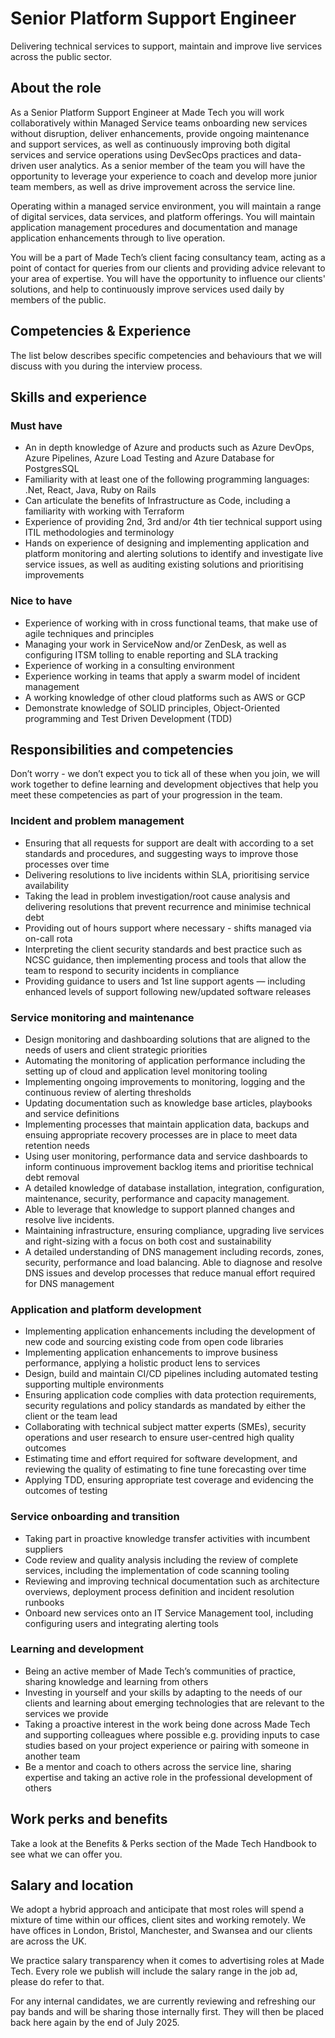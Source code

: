 # Senior Platform Support Engineer

Delivering technical services to support, maintain and improve live services across the public sector.

## About the role
As a Senior Platform Support Engineer at Made Tech you will work collaboratively within Managed Service teams onboarding new services without disruption, deliver enhancements, provide ongoing maintenance and support services, as well as continuously improving both digital services and service operations using DevSecOps practices and data-driven user analytics. As a senior member of the team you will have the opportunity to leverage your experience to coach and develop more junior team members, as well as drive improvement across the service line.

Operating within a managed service environment, you will maintain a range of digital services, data services, and platform offerings.  You will maintain application management procedures and documentation and manage application enhancements through to live operation. 

You will be a part of Made Tech’s client facing consultancy team, acting as a point of contact for queries from our clients and providing advice relevant to your area of expertise. You will have the opportunity to influence our clients' solutions, and help to continuously improve services used daily by members of the public.

## Competencies & Experience
The list below describes specific competencies and behaviours that we will discuss with you during the interview process.

## Skills and experience
### Must have
* An in depth knowledge of Azure and products such as Azure DevOps, Azure Pipelines, Azure Load Testing and Azure Database for PostgresSQL
* Familiarity with at least one of the following programming languages: .Net, React, Java, Ruby on Rails
* Can articulate the benefits of Infrastructure as Code, including a familiarity with working with Terraform
* Experience of providing 2nd, 3rd and/or 4th tier technical support using ITIL methodologies and terminology
* Hands on experience of designing and implementing application and platform monitoring and alerting solutions to identify and investigate live service issues, as well as auditing existing solutions and prioritising improvements
### Nice to have
* Experience of working with in cross functional teams, that make use of agile techniques and principles
* Managing your work in ServiceNow and/or ZenDesk, as well as configuring ITSM tolling to enable reporting and SLA tracking
* Experience of working in a consulting environment
* Experience working in teams that apply a swarm model of incident management
* A working knowledge of other cloud platforms such as AWS or GCP
* Demonstrate knowledge of SOLID principles, Object-Oriented programming and Test Driven Development (TDD)

## Responsibilities and competencies
Don’t worry - we don’t expect you to tick all of these when you join, we will work together to define learning and development objectives that help you meet these competencies as part of your progression in the team.
### Incident and problem management
* Ensuring that all requests for support are dealt with according to a set standards and procedures, and suggesting ways to improve those processes over time
* Delivering resolutions to live incidents within SLA, prioritising service availability
* Taking the lead in problem investigation/root cause analysis and delivering resolutions that prevent recurrence and minimise technical debt 
* Providing out of hours support where necessary - shifts managed via on-call rota
* Interpreting the client security standards and best practice such as NCSC guidance, then implementing process and tools that allow the team to respond to security incidents in compliance
* Providing guidance to users and 1st line support agents — including enhanced levels of support following new/updated software releases
### Service monitoring and maintenance
* Design monitoring and dashboarding solutions that are aligned to the needs of users and client strategic priorities
* Automating the monitoring of application performance including the setting up of cloud and application level monitoring tooling
* Implementing ongoing improvements to monitoring, logging and the continuous review of alerting thresholds
* Updating documentation such as knowledge base articles, playbooks and service definitions
* Implementing processes that maintain application data, backups and ensuing appropriate recovery processes are in place to meet data retention needs
* Using user monitoring, performance data and service dashboards to inform continuous improvement backlog items and prioritise technical debt removal
* A detailed knowledge of database installation, integration, configuration, maintenance, security, performance and capacity management.
* Able to leverage that knowledge to support planned changes and resolve live incidents.
* Maintaining infrastructure, ensuring compliance, upgrading live services and right-sizing with a focus on both cost and sustainability
* A detailed understanding of DNS management including records, zones, security, performance and load balancing. Able to diagnose and resolve DNS issues and develop processes that reduce manual effort required for DNS management
### Application and platform development
* Implementing application enhancements including the development of new code and sourcing existing code from open code libraries
* Implementing application enhancements to improve business performance, applying a holistic product lens to services 
* Design, build and maintain CI/CD pipelines including automated testing supporting multiple environments
* Ensuring application code complies with data protection requirements, security regulations and policy standards as mandated by either the client or the team lead
* Collaborating with technical subject matter experts (SMEs), security operations and user research to ensure user-centred high quality outcomes
* Estimating time and effort required for software development, and reviewing the quality of estimating to fine tune forecasting over time
* Applying TDD, ensuring appropriate test coverage and evidencing the outcomes of testing
### Service onboarding and transition
* Taking part in proactive knowledge transfer activities with incumbent suppliers
* Code review and quality analysis including the review of complete services, including the implementation of code scanning tooling
* Reviewing and improving technical documentation such as architecture overviews, deployment process definition and incident resolution runbooks 
* Onboard new services onto an IT Service Management tool, including configuring users and integrating alerting tools
### Learning and development
* Being an active member of Made Tech’s communities of practice, sharing knowledge and learning from others
* Investing in yourself and your skills by adapting to the needs of our clients and learning about emerging technologies that are relevant to the services we provide
* Taking a proactive interest in the work being done across Made Tech and supporting colleagues where possible e.g. providing inputs to case studies based on your project experience or pairing with someone in another team
* Be a mentor and coach to others across the service line, sharing expertise and taking an active role in the professional development of others


## Work perks and benefits
  
Take a look at the Benefits & Perks section of the Made Tech Handbook to see what we can offer you. 

## Salary and location

We adopt a hybrid approach and anticipate that most roles will spend a mixture of time within our offices, client sites and working remotely. We have offices in London, Bristol, Manchester, and Swansea and our clients are across the UK. 

We practice salary transparency when it comes to advertising roles at Made Tech. Every role we publish will include the salary range in the job ad, please do refer to that.

For any internal candidates, we are currently reviewing and refreshing our pay bands and will be sharing those internally first. They will then be placed back here again by the end of July 2025.
